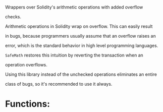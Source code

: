 Wrappers over Solidity's arithmetic operations with added overflow

checks.

Arithmetic operations in Solidity wrap on overflow. This can easily result

in bugs, because programmers usually assume that an overflow raises an

error, which is the standard behavior in high level programming languages.

`SafeMath` restores this intuition by reverting the transaction when an

operation overflows.

Using this library instead of the unchecked operations eliminates an entire

class of bugs, so it's recommended to use it always.

# Functions:

